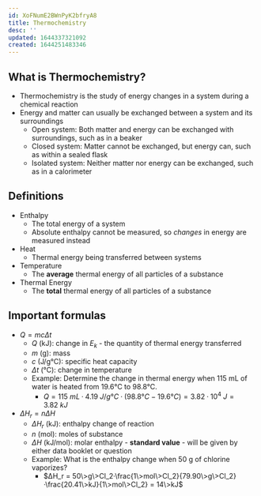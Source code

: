 ```yaml
---
id: XoFNumE2BWnPyK2bfryA8
title: Thermochemistry
desc: ''
updated: 1644337321092
created: 1644251483346
---
```


## What is Thermochemistry?

* Thermochemistry is the study of energy changes in a system during a chemical reaction
* Energy and matter can usually be exchanged between a system and its surroundings
    * Open system: Both matter and energy can be exchanged with surroundings, such as in a beaker
    * Closed system: Matter cannot be exchanged, but energy can, such as within a sealed flask
    * Isolated system: Neither matter nor energy can be exchanged, such as in a calorimeter

## Definitions

* Enthalpy
    * The total energy of a system
    * Absolute enthalpy cannot be measured, so *changes* in energy are measured instead
* Heat
    * Thermal energy being transferred between systems
* Temperature
    * The **average** thermal energy of all particles of a substance
* Thermal Energy
    * The **total** thermal energy of all particles of a substance

## Important formulas

* $Q=mcΔt$
    * $Q$ (kJ): change in $E_k$ - the quantity of thermal energy transferred
    * $m$ (g): mass
    * $c$ (J/g°C): specific heat capacity
    * $Δt$ (°C): change in temperature
    * Example: Determine the change in thermal energy when 115 mL of water is heated from 19.6°C to 98.8°C.
        * $Q = 115\>mL·4.19\>J/g°C·(98.8°C - 19.6°C) = 3.82·10^4\>J = 3.82\>kJ$
* $ΔH_r=nΔH$
    * $ΔH_r$ (kJ): enthalpy change of reaction
    * $n$ (mol): moles of substance
    * $ΔH$ (kJ/mol): molar enthalpy - **standard value** - will be given by either data booklet or question
    * Example: What is the enthalpy change when 50 g of chlorine vaporizes?
        * $ΔH_r = 50\>g\>Cl_2·\frac{1\>mol\>Cl_2}{79.90\>g\>Cl_2}·\frac{20.41\>kJ}{1\>mol\>Cl_2} = 14\>kJ$
